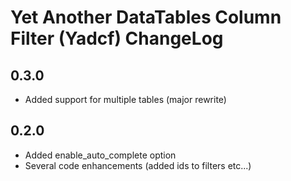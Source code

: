 # Yet Another DataTables Column Filter (Yadcf) ChangeLog


## 0.3.0

* Added support for multiple tables (major rewrite)



## 0.2.0

* Added enable_auto_complete option
* Several code enhancements (added ids to filters etc...)
